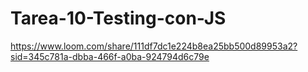 # Tarea-10-Testing-con-JS
https://www.loom.com/share/111df7dc1e224b8ea25bb500d89953a2?sid=345c781a-dbba-466f-a0ba-924794d6c79e
